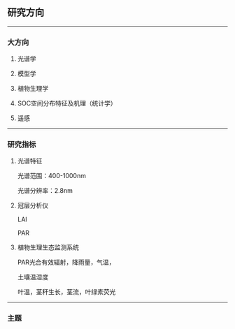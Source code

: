 ## 研究方向 ##

---

### 大方向 ###

1. 光谱学


2. 模型学


3. 植物生理学


4. SOC空间分布特征及机理（统计学）

5. 遥感


----

### 研究指标 ###

1. 光谱特征

	光谱范围：400-1000nm

	光谱分辨率：2.8nm
2. 冠层分析仪


	LAI

	PAR
3. 植物生理生态监测系统

	PAR光合有效辐射，降雨量，气温，

	土壤温湿度

	叶温，茎秆生长，茎流，叶绿素荧光


----

### 主题 ###






